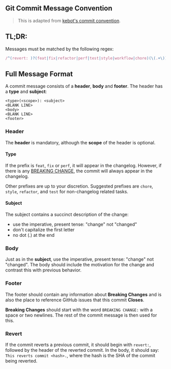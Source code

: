 ## Git Commit Message Convention

> This is adapted from [kebot's commit convention](https://github.com/bagelwastaken/kekbot/blob/master/).
## TL;DR:
Messages must be matched by the following regex:

```js
/^(revert: )?(feat|fix|refactor|perf|test|style|workflow|chore)(\(.+\))?: .{1,72}/;
```

## Full Message Format

A commit message consists of a **header**, **body** and **footer**. The header has a **type** and **subject**:

```
<type>(<scope>): <subject>
<BLANK LINE>
<body>
<BLANK LINE>
<footer>
```

### Header
The **header** is mandatory, although the **scope** of the header is optional.

#### Type

If the prefix is `feat`, `fix` or `perf`, it will appear in the changelog. However, if there is any [BREAKING CHANGE](#footer), the commit will always appear in the changelog.

Other prefixes are up to your discretion. Suggested prefixes are `chore`, `style`, `refactor`, and `test` for non-changelog related tasks.

#### Subject

The subject contains a succinct description of the change:

- use the imperative, present tense: "change" not "changed"
- don't capitalize the first letter
- no dot (.) at the end

### Body

Just as in the **subject**, use the imperative, present tense: "change" not "changed".
The body should include the motivation for the change and contrast this with previous behavior.

### Footer

The footer should contain any information about **Breaking Changes** and is also the place to
reference GitHub issues that this commit **Closes**.

**Breaking Changes** should start with the word `BREAKING CHANGE:` with a space or two newlines. The rest of the commit message is then used for this.

### Revert

If the commit reverts a previous commit, it should begin with `revert:`, followed by the header of the reverted commit. In the body, it should say: `This reverts commit <hash>.`, where the hash is the SHA of the commit being reverted.
